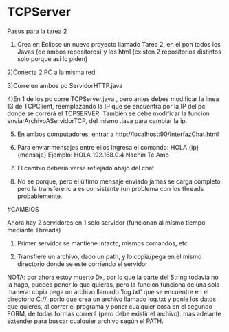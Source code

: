 TCPServer
=========
Pasos para la tarea 2

1) Crea en Eclipse un nuevo proyecto llamado Tarea 2, en el pon todos los Javas (de ambos repositores) y los html (existen 2 repositorios distintos solo porque asi lo piden)

2)Conecta 2 PC a la misma red

3)Corre en ambos pc ServidorHTTP.java

4)En 1 de los pc corre TCPServer.java , pero antes debes modificar la linea 13 de TCPClient, reemplazando la IP que se encuentra por la IP del pc donde se correrá el TCPSERVER. También se debe modificar la funcion enviarArchivoAServidorTCP, del mismo .java para cambiar la ip.

5) En ambos computadores, entrar a http://localhost:90/InterfazChat.html

6) Para enviar mensajes entre ellos ingresa el comando: HOLA {ip} {mensaje}
Ejemplo:
HOLA 192.168.0.4 Nachin Te Amo
7) El cambio deberia verse reflejado abajo del chat

8) No se porque, pero el último mensaje enviado jamas se carga completo, pero la transferencia es consistente (un problema con los threads probablemente.



#CAMBIOS

Ahora hay 2 servidores en 1 solo servidor (funcionan al mismo tiempo mediante Threads)

1) Primer servidor se mantiene intacto, mismos comandos, etc

2) Transfiere un archivo, dado un path, y lo copia/pega en el mismo directorio donde se esté corriendo el servidor

NOTA: por ahora estoy muerto Dx, por lo que la parte del String todavia no la hago, puedes poner lo que quieras, pero la funcion funciona de una sola manera: copia pega un archivo llamado 'log.txt' que se encuentre en el directorio C://, porlo que crea un archivo llamado log.txt y ponle los datos que quieres, al correr el programa y poner cualquier cosa en el segundo FORM, de todas formas correrá (pero debe existir el archivo). mas adelante extender para buscar cualquier archivo según el PATH.
